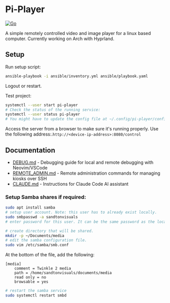 # Pi-Player

[![Go](https://github.com/17xande/pi-player/actions/workflows/build.yml/badge.svg)](https://github.com/17xande/pi-player/actions/workflows/build.yml)

A simple remotely controlled video and image player for a linux based computer. Currently working on Arch with Hyprland.

## Setup
Run setup script:
```bash
ansible-playbook -i ansible/inventory.yml ansible/playbook.yaml
```

Logout or restart.

Test project:
```bash
systemctl --user start pi-player
# Check the status of the running service:
systemctl --user status pi-player
# You might have to update the config file at ~/.config/pi-player/config.json
```

Access the server from a browser to make sure it's running properly. Use the following address:.`http://<device-ip-address>:8080/control`

## Documentation

- [DEBUG.md](DEBUG.md) - Debugging guide for local and remote debugging with Neovim/VSCode
- [REMOTE_ADMIN.md](REMOTE_ADMIN.md) - Remote administration commands for managing kiosks over SSH
- [CLAUDE.md](CLAUDE.md) - Instructions for Claude Code AI assistant

### Setup Samba shares if required:
```bash
sudo apt install samba
# setup user account. Note: this user has to already exist locally.
sudo smbpasswd -a sandtonvisuals
# enter password for this user. It can be the same password as the local user.

# create directory that will be shared.
mkdir -p ~/Documents/media
# edit the samba configuration file.
sudo vim /etc/samba/smb.conf
```

At the bottom of the file, add the following:
```samba
[media]
    comment = Twinkle 2 media
    path = /home/sandtonvisuals/documents/media
    read only = no
    browsable = yes
```
```bash
# restart the samba service
sudo systemctl restart smbd
```

